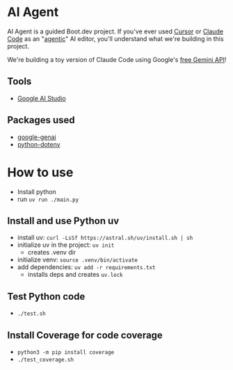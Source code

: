 # AI Agent
AI Agent is a guided Boot.dev project. 
If you've ever used [Cursor](https://www.cursor.com/en) or [Claude Code](https://docs.anthropic.com/en/docs/agents-and-tools/claude-code/overview) as an "[agentic](https://en.wikipedia.org/wiki/Agentic_AI)" AI editor, you'll understand what we're building in this project.

We're building a toy version of Claude Code using Google's [free Gemini API](https://ai.google.dev/gemini-api/docs)!
## Tools
* [Google AI Studio](https://aistudio.google.com/)

## Packages used
* [google-genai](https://pypi.org/project/google-genai/)
* [python-dotenv](https://pypi.org/project/python-dotenv/)

# How to use
* Install python
* run ```uv run ./main.py```

## Install and use Python uv
* install uv: ```curl -LsSf https://astral.sh/uv/install.sh | sh```
* initialize uv in the project: ```uv init```
    * creates .venv dir
* initialize venv: ```source .venv/bin/activate```
* add dependencies: ```uv add -r requirements.txt```
    * installs deps and creates ```uv.lock```

## Test Python code
* ```./test.sh```

## Install Coverage for code coverage
* ```python3 -m pip install coverage```
* ```./test_coverage.sh```

